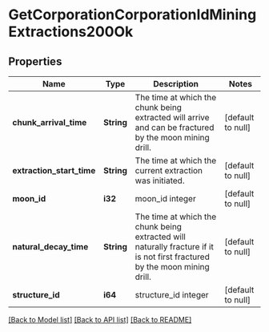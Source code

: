 # GetCorporationCorporationIdMiningExtractions200Ok

## Properties
Name | Type | Description | Notes
------------ | ------------- | ------------- | -------------
**chunk_arrival_time** | **String** | The time at which the chunk being extracted will arrive and can be fractured by the moon mining drill.  | [default to null]
**extraction_start_time** | **String** | The time at which the current extraction was initiated.  | [default to null]
**moon_id** | **i32** | moon_id integer | [default to null]
**natural_decay_time** | **String** | The time at which the chunk being extracted will naturally fracture if it is not first fractured by the moon mining drill.  | [default to null]
**structure_id** | **i64** | structure_id integer | [default to null]

[[Back to Model list]](../README.md#documentation-for-models) [[Back to API list]](../README.md#documentation-for-api-endpoints) [[Back to README]](../README.md)


